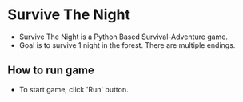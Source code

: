 # Survive The Night
- Survive The Night is a Python Based Survival-Adventure game.
- Goal is to survive 1 night in the forest. There are multiple endings.

## How to run game
- To start game, click 'Run' button.